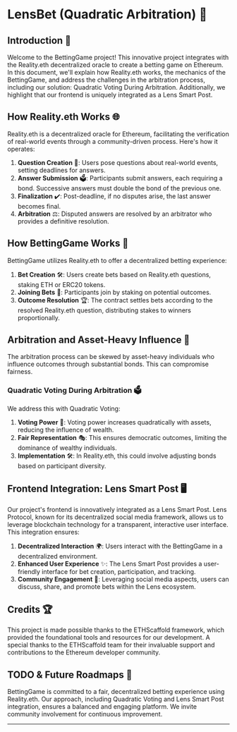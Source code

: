 # LensBet (Quadratic Arbitration) 🎲

## Introduction 🌟

Welcome to the BettingGame project! This innovative project integrates with the Reality.eth decentralized oracle to create a betting game on Ethereum. In this document, we'll explain how Reality.eth works, the mechanics of the BettingGame, and address the challenges in the arbitration process, including our solution: Quadratic Voting During Arbitration. Additionally, we highlight that our frontend is uniquely integrated as a Lens Smart Post.

## How Reality.eth Works 🌐

Reality.eth is a decentralized oracle for Ethereum, facilitating the verification of real-world events through a community-driven process. Here's how it operates:

1. **Question Creation** 📝: Users pose questions about real-world events, setting deadlines for answers.
2. **Answer Submission** 🗳️: Participants submit answers, each requiring a bond. Successive answers must double the bond of the previous one.
3. **Finalization** ✔️: Post-deadline, if no disputes arise, the last answer becomes final.
4. **Arbitration** ⚖️: Disputed answers are resolved by an arbitrator who provides a definitive resolution.

## How BettingGame Works 🎰

BettingGame utilizes Reality.eth to offer a decentralized betting experience:

1. **Bet Creation** 🛠️: Users create bets based on Reality.eth questions, staking ETH or ERC20 tokens.
2. **Joining Bets** 🤝: Participants join by staking on potential outcomes.
3. **Outcome Resolution** 🏆: The contract settles bets according to the resolved Reality.eth question, distributing stakes to winners proportionally.

## Arbitration and Asset-Heavy Influence 💼

The arbitration process can be skewed by asset-heavy individuals who influence outcomes through substantial bonds. This can compromise fairness.

### Quadratic Voting During Arbitration 🗳️

We address this with Quadratic Voting:

1. **Voting Power** 🔋: Voting power increases quadratically with assets, reducing the influence of wealth.
2. **Fair Representation** 🎭: This ensures democratic outcomes, limiting the dominance of wealthy individuals.
3. **Implementation** 🛠️: In Reality.eth, this could involve adjusting bonds based on participant diversity.

## Frontend Integration: Lens Smart Post 🖥️

Our project's frontend is innovatively integrated as a Lens Smart Post. Lens Protocol, known for its decentralized social media framework, allows us to leverage blockchain technology for a transparent, interactive user interface. This integration ensures:

1. **Decentralized Interaction** 🌍: Users interact with the BettingGame in a decentralized environment.
2. **Enhanced User Experience** ✨: The Lens Smart Post provides a user-friendly interface for bet creation, participation, and tracking.
3. **Community Engagement** 💬: Leveraging social media aspects, users can discuss, share, and promote bets within the Lens ecosystem.

## Credits 🏆

This project is made possible thanks to the ETHScaffold framework, which provided the foundational tools and resources for our development. A special thanks to the ETHScaffold team for their invaluable support and contributions to the Ethereum developer community.


## TODO & Future Roadmaps 🎉

BettingGame is committed to a fair, decentralized betting experience using Reality.eth. Our approach, including Quadratic Voting and Lens Smart Post integration, ensures a balanced and engaging platform. We invite community involvement for continuous improvement.

---
